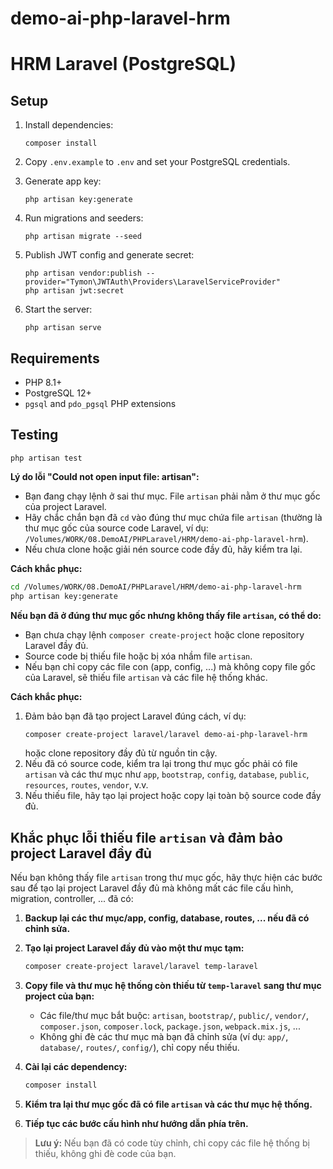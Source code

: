 # demo-ai-php-laravel-hrm

# HRM Laravel (PostgreSQL)

## Setup

1. Install dependencies:
   ```
   composer install
   ```

2. Copy `.env.example` to `.env` and set your PostgreSQL credentials.

3. Generate app key:
   ```
   php artisan key:generate
   ```

4. Run migrations and seeders:
   ```
   php artisan migrate --seed
   ```

5. Publish JWT config and generate secret:
   ```
   php artisan vendor:publish --provider="Tymon\JWTAuth\Providers\LaravelServiceProvider"
   php artisan jwt:secret
   ```

6. Start the server:
   ```
   php artisan serve
   ```

## Requirements

- PHP 8.1+
- PostgreSQL 12+
- `pgsql` and `pdo_pgsql` PHP extensions

## Testing

```
php artisan test
```

**Lý do lỗi "Could not open input file: artisan":**

- Bạn đang chạy lệnh ở sai thư mục. File `artisan` phải nằm ở thư mục gốc của project Laravel.
- Hãy chắc chắn bạn đã `cd` vào đúng thư mục chứa file `artisan` (thường là thư mục gốc của source code Laravel, ví dụ: `/Volumes/WORK/08.DemoAI/PHPLaravel/HRM/demo-ai-php-laravel-hrm`).
- Nếu chưa clone hoặc giải nén source code đầy đủ, hãy kiểm tra lại.

**Cách khắc phục:**
```sh
cd /Volumes/WORK/08.DemoAI/PHPLaravel/HRM/demo-ai-php-laravel-hrm
php artisan key:generate
```

**Nếu bạn đã ở đúng thư mục gốc nhưng không thấy file `artisan`, có thể do:**

- Bạn chưa chạy lệnh `composer create-project` hoặc clone repository Laravel đầy đủ.
- Source code bị thiếu file hoặc bị xóa nhầm file `artisan`.
- Nếu bạn chỉ copy các file con (app, config, ...) mà không copy file gốc của Laravel, sẽ thiếu file `artisan` và các file hệ thống khác.

**Cách khắc phục:**
1. Đảm bảo bạn đã tạo project Laravel đúng cách, ví dụ:
   ```sh
   composer create-project laravel/laravel demo-ai-php-laravel-hrm
   ```
   hoặc clone repository đầy đủ từ nguồn tin cậy.
2. Nếu đã có source code, kiểm tra lại trong thư mục gốc phải có file `artisan` và các thư mục như `app`, `bootstrap`, `config`, `database`, `public`, `resources`, `routes`, `vendor`, v.v.
3. Nếu thiếu file, hãy tạo lại project hoặc copy lại toàn bộ source code đầy đủ.

## Khắc phục lỗi thiếu file `artisan` và đảm bảo project Laravel đầy đủ

Nếu bạn không thấy file `artisan` trong thư mục gốc, hãy thực hiện các bước sau để tạo lại project Laravel đầy đủ mà không mất các file cấu hình, migration, controller, ... đã có:

1. **Backup lại các thư mục/app, config, database, routes, ... nếu đã có chỉnh sửa.**

2. **Tạo lại project Laravel đầy đủ vào một thư mục tạm:**
   ```sh
   composer create-project laravel/laravel temp-laravel
   ```

3. **Copy file và thư mục hệ thống còn thiếu từ `temp-laravel` sang thư mục project của bạn:**
   - Các file/thư mục bắt buộc: `artisan`, `bootstrap/`, `public/`, `vendor/`, `composer.json`, `composer.lock`, `package.json`, `webpack.mix.js`, ...
   - Không ghi đè các thư mục mà bạn đã chỉnh sửa (ví dụ: `app/`, `database/`, `routes/`, `config/`), chỉ copy nếu thiếu.

4. **Cài lại các dependency:**
   ```sh
   composer install
   ```

5. **Kiểm tra lại thư mục gốc đã có file `artisan` và các thư mục hệ thống.**

6. **Tiếp tục các bước cấu hình như hướng dẫn phía trên.**

> **Lưu ý:** Nếu bạn đã có code tùy chỉnh, chỉ copy các file hệ thống bị thiếu, không ghi đè code của bạn.